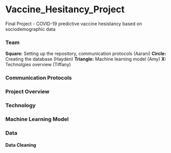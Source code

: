 # Vaccine_Hesitancy_Project
Final Project - COVID-19 predictive vaccine hesistancy based on sociodemographic data

### Team

**Square:** Setting up the repository, communication protocols (Aarani)
**Circle:** Creating the database (Hayden)
**Triangle:** Machine learning model (Amy)
**X:** Technolgies overview (Tiffany)

### Communication Protocols

### Project Overview

### Technology

### Machine Learning Model

### Data

#### Data Cleaning
